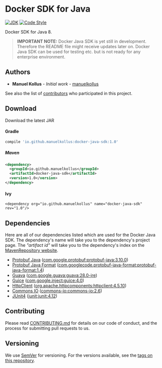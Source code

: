# Docker SDK for Java
[![JDK](https://img.shields.io/badge/java-SE8-blue.svg)](http://www.oracle.com/technetwork/java/javase/downloads/jdk8-downloads-2133151.html) [![Code Style](https://img.shields.io/badge/codestyle-google-blue.svg)](https://google.github.io/styleguide/javaguide.html)

Docker SDK for Java 8.

> <b>IMPORTANT NOTE:</b> Docker Java SDK is yet still in development. Therefore the README file might receive
updates later on. Docker Java SDK can be used for testing etc. but is not ready for any enterprise environment.

## Authors
* **Manuel Kollus** - *Initial work* - [manuelkollus](https://github.com/manuelkollus)

See also the list of [contributors](https://github.com/manuelkollus/docker-java-sdk/contributors) who participated in this project.

## Download
Download the latest JAR 

#### Gradle
```groovy
compile 'io.github.manuelkollus:docker-java-sdk:1.0'
```

##### Maven
```xml
<dependency>
  <groupId>io.github.manuelkollus</groupId>
  <artifactId>docker-java-sdk</artifactId>
  <version>1.0</version>
</dependency>
```

#### Ivy
```ivy
<dependency org="io.github.manuelkollus" name="docker-java-sdk" rev="1.0"/>
```

## Dependencies
Here are all of our dependencies listed which are used for the Docker Java SDK. The dependency's name will take you to the dependency's project page. The _"artifact id"_ will take you to the dependency's index on the [MavenRepository website](https://mvnrepository.com).

- [Protobuf Java](https://developers.google.com/protocol-buffers/docs/javatutorial) ([com.google.protobuf:protobuf-java:3.10.0](https://mvnrepository.com/artifact/com.google.protobuf/protobuf-java/3.10.0))
- [Protobuf Java Format](https://code.google.com/archive/p/protobuf-java-format/) ([com.googlecode.protobuf-java-format:protobuf-java-format:1.4](https://mvnrepository.com/artifact/com.googlecode.protobuf-java-format/protobuf-java-format/1.4))
- [Guava](https://github.com/google/guava) ([com.google.guava:guava:28.0-jre](https://mvnrepository.com/artifact/com.google.guava/guava/28.0-jre))
- [Guice](https://github.com/google/guice) ([com.google.inject:guice:4.0](https://mvnrepository.com/artifact/com.google.inject/guice/4.0))
- [HttpClient](http://hc.apache.org/httpcomponents-client-ga/index.html) ([org.apache.httpcomponents:httpclient:4.5.10](https://mvnrepository.com/artifact/org.apache.httpcomponents/httpclient/4.5.10))
- [Commons IO](http://commons.apache.org/proper/commons-io/) ([commons-io:commons-io:2.6](https://mvnrepository.com/artifact/commons-io/commons-io/2.6))
- [JUnit4](https://junit.org/junit4/) ([junit:junit:4.12](https://mvnrepository.com/artifact/junit/junit/4.12))

## Contributing
Please read [CONTRIBUTING.md](https://github.com/manuelkollus/docker-java-sdk/blob/master/.github/CONTRIBUTING.md) for details on our code of conduct, and the process for submitting pull requests to us.

## Versioning
We use [SemVer](http://semver.org/) for versioning. For the versions available, see the [tags on this repository](https://github.com/manuelkollus/docker-java-sdk/tags).
